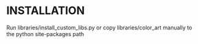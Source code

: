 # INSTALLATION 

Run libraries/install_custom_libs.py or copy libraries/color_art manually to the python site-packages path
